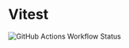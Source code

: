 # Vitest

![GitHub Actions Workflow Status](https://img.shields.io/github/actions/workflow/status/Frann0/Vitest/main.yml?style=for-the-badge&logo=github&label=%20)


